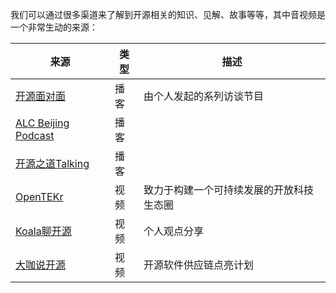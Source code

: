 我们可以通过很多渠道来了解到开源相关的知识、见解、故事等等，其中音视频是一个非常生动的来源：

|来源|类型|描述|
|---|---|---|
| [开源面对面](https://github.com/opensource-f2f/episode/) | 播客 | 由个人发起的系列访谈节目 |
| [ALC Beijing Podcast](https://www.ximalaya.com/keji/37853515/) | 播客 | |
| [开源之道Talking](https://www.ximalaya.com/album/32915040) | 播客 | |
| [OpenTEKr](https://space.bilibili.com/1177021647) | 视频 | 致力于构建一个可持续发展的开放科技生态圈 |
| [Koala聊开源](https://space.bilibili.com/489667127/) | 视频 | 个人观点分享 |
| [大咖说开源](https://space.bilibili.com/578074510/channel/seriesdetail?sid=694280) | 视频 | 开源软件供应链点亮计划 |
